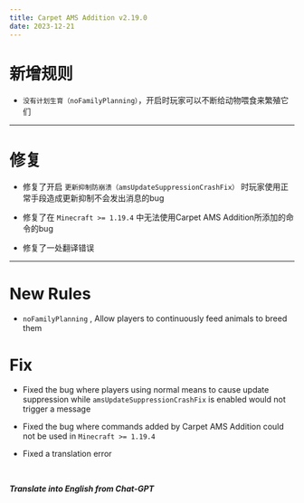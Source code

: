 ```yaml
---
title: Carpet AMS Addition v2.19.0
date: 2023-12-21
---
```

# 新增规则
- `没有计划生育（noFamilyPlanning）`，开启时玩家可以不断给动物喂食来繁殖它们

---

# 修复

- 修复了开启 `更新抑制防崩溃（amsUpdateSuppressionCrashFix）` 时玩家使用正常手段造成更新抑制不会发出消息的bug



- 修复了在 `Minecraft >= 1.19.4` 中无法使用Carpet AMS Addition所添加的命令的bug



- 修复了一处翻译错误

---

# New Rules

- `noFamilyPlanning` , Allow players to continuously feed animals to breed them

# Fix

- Fixed the bug where players using normal means to cause update suppression while `amsUpdateSuppressionCrashFix` is enabled would not trigger a message



- Fixed the bug where commands added by Carpet AMS Addition could not be used in `Minecraft >= 1.19.4`



- Fixed a translation error

&emsp;

***Translate into English from Chat-GPT***

